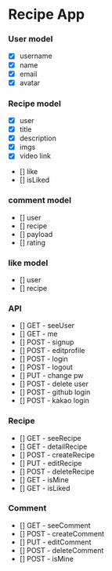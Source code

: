 # Recipe App

### User model

- [x] username
- [x] name
- [x] email
- [x] avatar

### Recipe model

- [x] user
- [x] title
- [x] description
- [x] imgs
- [x] video link
- [] like
- [] isLiked

### comment model

- [] user
- [] recipe
- [] payload
- [] rating

### like model

- [] user
- [] recipe


### API
- [] GET - seeUser
- [] GET - me
- [] POST - signup
- [] POST - editprofile
- [] POST - login
- [] POST - logout
- [] PUT - change pw
- [] POST - delete user
- [] POST - github login
- [] POST - kakao login

### Recipe
- [] GET - seeRecipe
- [] GET - detailRecipe
- [] POST - createRecipe
- [] PUT - editRecipe
- [] POST - deleteRecipe
- [] GET - isMine
- [] GET - isLiked

### Comment
- [] GET - seeComment
- [] POST - createComment
- [] PUT - editComment
- [] POST - deleteComment
- [] POST - isMine


<!-- {
"username": "test002",
"password": "test654321",
"name": "test"
} -->